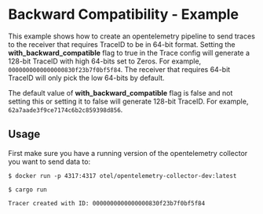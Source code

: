 # Backward Compatibility -  Example

This example shows how to create an opentelemetry pipeline to send traces to the receiver that requires TraceID to be in 64-bit format.
Setting the **with_backward_compatible** flag to true in the Trace config will generate a 128-bit TraceID with high 64-bits set to Zeros. For example, `0000000000000000830f23b7f0bf5f84`.
The receiver that requires 64-bit TraceID will only pick the low 64-bits by default.

The default value of **with_backward_compatible** flag is false and not setting this or setting it to false will generate 128-bit TraceID. For example, `62a7aade3f9ce7174c6b2c859398d856`.

## Usage

First make sure you have a running version of the opentelemetry collector you want to send data to:

```shell
$ docker run -p 4317:4317 otel/opentelemetry-collector-dev:latest
```

```shell
$ cargo run

Tracer created with ID: 0000000000000000830f23b7f0bf5f84
```



